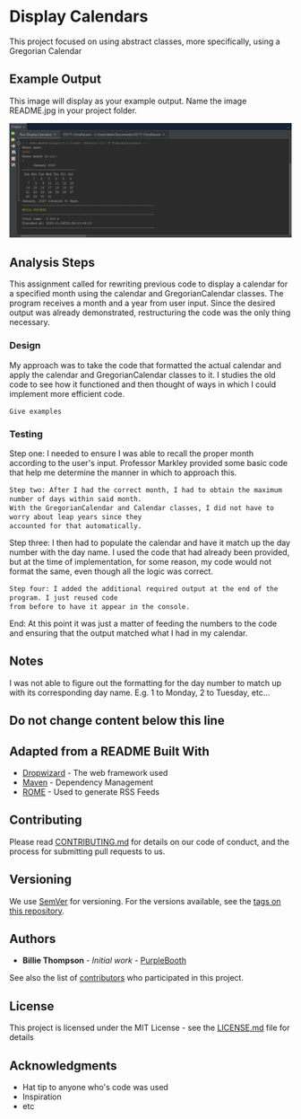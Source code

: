 # Display Calendars

This project focused on using abstract classes, more specifically, using a Gregorian Calendar

## Example Output

This image will display as your example output. Name the image README.jpg in your project folder.

![Sample Output](README.jpg)

## Analysis Steps

This assignment called for rewriting previous code to display a calendar for a specified month 
using the calendar and GregorianCalendar classes. The program receives a month and a year from user input.
Since the desired output was already demonstrated, restructuring the code was the only thing necessary.

### Design

My approach was to take the code that formatted the actual calendar and apply the calendar and 
GregorianCalendar classes to it. I studies the old code to see how it functioned and then thought
of ways in which I could implement more efficient code. 

```
Give examples
```

### Testing

Step one: I needed to ensure I was able to recall the proper month according to the user's input.
Professor Markley provided some basic code that help me determine the manner in which to approach this.

```
Step two: After I had the correct month, I had to obtain the maximum number of days within said month. 
With the GregorianCalendar and Calendar classes, I did not have to worry about leap years since they
accounted for that automatically. 
```

Step three: I then had to populate the calendar and have it match up the day number with the day name. 
I used the code that had already been provided, but at the time of implementation, for some reason, my
code would not format the same, even though all the logic was correct. 

```
Step four: I added the additional required output at the end of the program. I just reused code
from before to have it appear in the console. 
```

End: At this point it was just a matter of feeding the numbers to the code and ensuring that
the output matched what I had in my calendar. 

## Notes

I was not able to figure out the formatting for the day number to match up with its corresponding
day name. E.g. 1 to Monday, 2 to Tuesday, etc...

## Do not change content below this line
## Adapted from a README Built With

* [Dropwizard](http://www.dropwizard.io/1.0.2/docs/) - The web framework used
* [Maven](https://maven.apache.org/) - Dependency Management
* [ROME](https://rometools.github.io/rome/) - Used to generate RSS Feeds

## Contributing

Please read [CONTRIBUTING.md](https://gist.github.com/PurpleBooth/b24679402957c63ec426) for details on our code of conduct, and the process for submitting pull requests to us.

## Versioning

We use [SemVer](http://semver.org/) for versioning. For the versions available, see the [tags on this repository](https://github.com/your/project/tags). 

## Authors

* **Billie Thompson** - *Initial work* - [PurpleBooth](https://github.com/PurpleBooth)

See also the list of [contributors](https://github.com/your/project/contributors) who participated in this project.

## License

This project is licensed under the MIT License - see the [LICENSE.md](LICENSE.md) file for details

## Acknowledgments

* Hat tip to anyone who's code was used
* Inspiration
* etc
